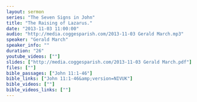 ```yaml
---
layout: sermon
series: "The Seven Signs in John"
title: "The Raising of Lazarus."
date: "2013-11-03 11:00:00"
audio: "http://media.coggesparish.com/2013-11-03 Gerald March.mp3"
speaker: "Gerald March"
speaker_info: ""
duration: "26"
youtube_videos: [""]
slides: ["http://media.coggesparish.com/2013-11-03 Gerald March.pdf"]
files: [""]
bible_passages: ["John 11:1-46"]
bible_links: ["John 11:1-46&amp;version=NIVUK"]
bible_videos: [""]
bible_videos_links: [""]
---
```

